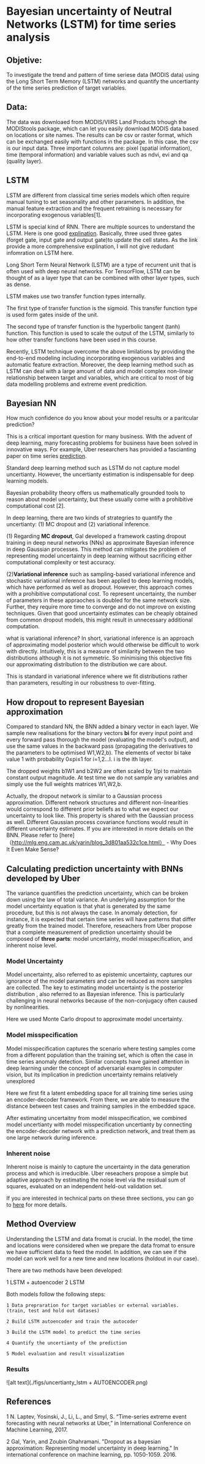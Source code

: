 # Bayesian uncertainty of Neutral Networks (LSTM) for time series analysis

## Objetive:

To investigate the trend and pattern of time seriese data (MODIS data) using the Long Short Term Memory (LSTM) networks 
and quantify the uncertianty of the time series prediction of target variables. 


## Data:

The data was downloaed from MODIS/VIIRS Land Products trhough the MODIStools package, which can let you easily download MODIS data based on
locations or site names. The results can be csv or raster format, which can be exchanged easily with functions in the package. 
In this case, the csv is our input data. Three important columns are: pixel (spatial information), time (temporal information) and variable values such as ndvi, evi and qa (quality layer).


## LSTM

LSTM are different from classical time series models which often require manual tuning to set seasonality and other parameters. In addition, the manual feature extraction and the frequent retraining 
is necessary for incorporating exogenous variables[1]. 

LSTM is special kind of RNN. There are multiple sources to understand the LSTM. Here is one good [explination](http://colah.github.io/posts/2015-08-Understanding-LSTMs/). Basically, three used three gates (forget gate, input gate and output gate)to update the cell states. As the link provide a more comprehensive explination, I will not give redudant infomration on LSTM here.

Long Short Term Neural Network (LSTM) are a type of recurrent unit that is often used with deep neural networks. For TensorFlow, LSTM can be thought of as a layer type that can be combined with other layer types, such as dense.  

LSTM makes use two transfer function types internally.  

The first type of transfer function is the sigmoid.  This transfer function type is used form gates inside of the unit.  

The second type of transfer function is the hyperbolic tangent (tanh) function.  This function is used to scale the output of the LSTM, similarly to how other transfer functions have been used in this course. 

Recently, LSTM technique overcome the above limilations by providing the end-to-end modeling including incorporating exogenous variables and automatic feature extraction.
Moreover, the deep learning method such as LSTM can deal with a large amount of data and model complex non-linear relationship between target and variables, which are critical to most of
big data modelling problems and extreme event predicition.

## Bayesian NN

How much confidence do you know about your model results or a paritcular prediction?

This is a critical important question for many business. With the advent of deep learning, many forecasting problems for business 
have been solved in innovative ways. For example, Uber researchers has provided a fascianting paper on time series [prediction](https://eng.uber.com/neural-networks-uncertainty-estimation/).

Standard deep learning method such as LSTM do not capture model uncertianty. However, the uncertianty estimation is indispensable for deep learning models.

Bayesian probability theory offers us mathematically grounded tools to reason about model uncertainty, but these usually come with a prohibitive computational cost [2]. 

In deep learning, there are two kinds of strategries to quantify the uncertianty: (1) MC dropout and (2) variational inference.

(1) Regarding **MC dropout**, Gal developed a framework casting dropout training in deep neural networks (NNs) as approximate Bayesian inference in deep Gaussian processes. This method can mitigates the problem of representing model uncertainty
in deep learning without sacrificing either computational complexity or test accuracy.

(2)**Variational inference** such as sampling-based variational inference and stochastic variational inference has been applied to deep learning models, which have performed as well as dropout.
However, this approach comes with a prohibitive computational cost. To represent uncertainty, the number of parameters in these appraoches is doubled for the same network size. 
Further, they require more time to converge and do not improve on existing techniques. Given that good uncertainty estimates can be cheaply obtained from common dropout models, 
this might result in unnecessary additional computation.

what is variational inference? In short, variational inference is an approach of approximating model posterior which would otherwise be difficult to work with directly.
Intuitively, this is a measure of similarity between the two distributions although it is not symmetric. So minimising this objective fits our approximating distribution 
to the distribution we care about. 

This is standard in variational inference where we fit distributions rather than parameters, resulting in our robustness to over-fitting. 

## How dropout to represent Bayesian approximation

Compared to standard NN, the BNN added a binary vector in each layer. 
We sample new realisations for the binary vectors **bi** for every input point and every forward pass thorough 
the model (evaluating the model's output), and use the same values in the backward pass (propagating the derivatives to the parameters to be optimised W1,W2,b). 
The elements of vector bi take value 1 with probability 0≤pi≤1 for i=1,2...l. i is the ith layer.

The dropped weights b1W1 and b2W2 are often scaled by 1/pi to maintain constant output magnitude. At test time we do not sample any variables and simply use 
the full weights matrices W1,W2,b. 

Actually, the dropout network is similar to a Gaussian process approximation. 
Different network structures and different non-linearities would correspond to different prior beliefs as to what we expect our uncertainty to look like. 
This property is shared with the Gaussian process as well. Different Gaussian process covariance functions would result in different uncertainty estimates.
If you are interested in more details on the BNN. Please refer to [here]（http://mlg.eng.cam.ac.uk/yarin/blog_3d801aa532c1ce.html） - Why Does It Even Make Sense?


## Calculating prediction uncertainty with BNNs developed by Uber

The variance quantifies the prediction uncertainty, which can be broken down using the law of total variance.
An underlying assumption for the model uncertainty equation is that yhat is generated by the same procedure, but this is not always the case. In anomaly detection, for instance, 
it is expected that certain time series will have patterns that differ greatly from the trained model. 
Therefore, reseachers from Uber propose that a complete measurement of prediction uncertainty should be composed of **three parts**: model uncertainty, model misspecification, and inherent noise level.

### Model Uncertainty

Model uncertainty, also referred to as epistemic uncertainty, captures our ignorance of the model parameters and can be reduced as more samples are collected. 
The key to estimating model uncertainty is the posterior distribution , also referred to as Bayesian inference. 
This is particularly challenging in neural networks because of the non-conjugacy often caused by nonlinearities.

Here we used Monte Carlo dropout to approximate model uncertainty.


### Model misspecification
Model misspecification captures the scenario where testing samples come from a different population than the training set, which is often the case in time series anomaly detection. 
Similar concepts have gained attention in deep learning under the concept of adversarial examples in computer vision, but its implication in prediction uncertainty remains relatively unexplored

Here we first fit a latent embedding space for all training time series using an encoder-decoder framework. 
From there, we are able to measure the distance between test cases and training samples in the embedded space.

After estimating uncertaitny from model misspecification, we combined model uncertianty with model misspecification uncertianty by connecting the encoder-decoder network with a prediction network, and treat them as one large network during inference.

### Inherent noise

Inherent noise is mainly to capture the uncertainty in the data generation process and which is irreducible. 
Uber reseachers propose a simple but adaptive approach by estimating the noise level via the residual sum of squares, evaluated on an independent held-out validation set.


If you are interested in technical parts on these three sections, you can go to [here](https://eng.uber.com/neural-networks-uncertainty-estimation/) for more details.


## Method Overview

Understanding the LSTM and data fromat is crucial. In the model, the time and locations were considered when we prepare the data fromat to ensure we have sufficient data to feed the model.
In addition, we can see if the model can work well for a new time and new locations (holdout in our case).

There are two methods have been developed:

1 LSTM + autoencoder
2 LSTM

Both models follow the following steps:

	1 Data prepraration for target variables or external variables. (train, test and hold out datases)
	
	2 Build LSTM autoencoder and train the autocoder
	
	3 Build the LSTM model to predict the time series
	
	4 Quantify the uncertianty of the prediction
	
	5 Model evaluation and result visualization 
	
	
### Results

![alt text](./figs/uncertianty_lstm + AUTOENCODER.png)



## References
1 N. Laptev, Yosinski, J., Li, L., and Smyl, S. “Time-series extreme event forecasting with neural networks at Uber,” in International Conference on Machine Learning, 2017.

2 Gal, Yarin, and Zoubin Ghahramani. "Dropout as a bayesian approximation: Representing model uncertainty in deep learning." In international conference on machine learning, pp. 1050-1059. 2016.
